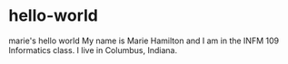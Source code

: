# hello-world
marie's hello world
My name is Marie Hamilton and I am in the INFM 109 Informatics class.
I live in Columbus, Indiana.

